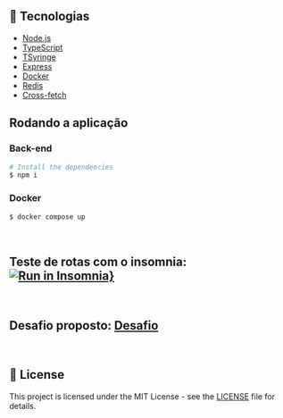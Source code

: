 ## 🚀 Tecnologias

- [Node.js](https://nodejs.org/en/)
- [TypeScript](https://www.typescriptlang.org/)
- [TSyringe](https://github.com/microsoft/tsyringe)
- [Express](https://expressjs.com/)
- [Docker](https://www.docker.com/)
- [Redis](https://redis.io/)
- [Cross-fetch](https://www.npmjs.com/package/cross-fetch)

## Rodando a aplicação

### Back-end

```bash
# Install the dependencies
$ npm i
```

### Docker

```bash
$ docker compose up
```

<br>

## Teste de rotas com o insomnia: [![Run in Insomnia}](https://insomnia.rest/images/run.svg)](https://insomnia.rest/run/?label=egadnet_api&uri=https%3A%2F%2Fraw.githubusercontent.com%2Fgutkedu%2Fegadnet_challenge%2Fmain%2F.insomnia%2Fexport.json)

<br>

## Desafio proposto: [Desafio](https://github.com/gutkedu/egadnet_challenge/blob/main/.docs/desafio.md)

<br>

## 📝 License

This project is licensed under the MIT License - see the [LICENSE](LICENSE) file for details.
